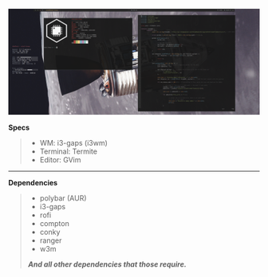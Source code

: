 ![Preview](preview.png)

**Specs**
> - WM: i3-gaps (i3wm)
> - Terminal: Termite
> - Editor: GVim
______________________________________________________________________
**Dependencies**
> - polybar (AUR)
> - i3-gaps 
> - rofi
> - compton
> - conky
> - ranger
> - w3m
>
> ***And all other dependencies that those require.***
